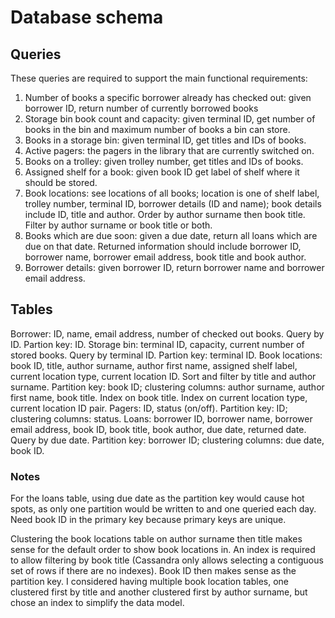 # Database schema

## Queries

These queries are required to support the main functional requirements:

1. Number of books a specific borrower already has checked out: given borrower ID, return number of currently borrowed books
2. Storage bin book count and capacity: given terminal ID, get number of books in the bin and maximum number of books a bin can store.
3. Books in a storage bin: given terminal ID, get titles and IDs of books.
4. Active pagers: the pagers in the library that are currently switched on.
5. Books on a trolley: given trolley number, get titles and IDs of books.
6. Assigned shelf for a book: given book ID get label of shelf where it should be stored.
7. Book locations: see locations of all books; location is one of shelf label, trolley number, terminal ID, borrower details (ID and name); book details include ID, title and author. Order by author surname then book title. Filter by author surname or book title or both.
8. Books which are due soon: given a due date, return all loans which are due on that date. Returned information should include borrower ID, borrower name, borrower email address, book title and book author.
9. Borrower details: given borrower ID, return borrower name and borrower email address.

## Tables

Borrower: ID, name, email address, number of checked out books. Query by ID. Partion key: ID.
Storage bin: terminal ID, capacity, current number of stored books. Query by terminal ID. Partion key: terminal ID.
Book locations: book ID, title, author surname, author first name, assigned shelf label, current location type, current location ID. Sort and filter by title and author surname. Partition key: book ID; clustering columns: author surname, author first name, book title. Index on book title. Index on current location type, current location ID pair.
Pagers: ID, status (on/off). Partition key: ID; clustering columns: status.
Loans: borrower ID, borrower name, borrower email address, book ID, book title, book author, due date, returned date. Query by due date. Partition key: borrower ID; clustering columns: due date, book ID.

### Notes

For the loans table, using due date as the partition key would cause hot spots, as only one partition would be written to and one queried each day. Need book ID in the primary key because primary keys are unique.

Clustering the book locations table on author surname then title makes sense for the default order to show book locations in. An index is required to allow filtering by book title (Cassandra only allows selecting a contiguous set of rows if there are no indexes). Book ID then makes sense as the partition key. I considered having multiple book location tables, one clustered first by title and another clustered first by author surname, but chose an index to simplify the data model.
